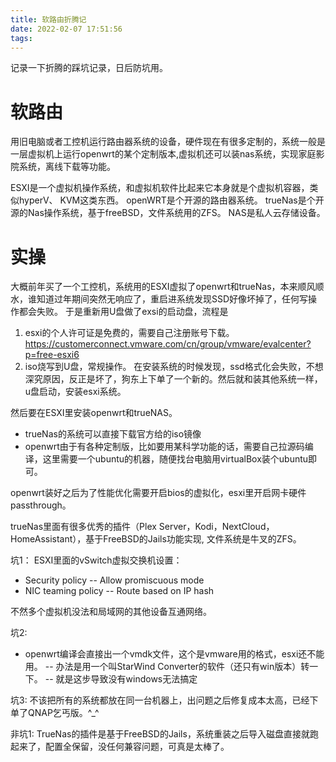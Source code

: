 ```yaml
---
title: 软路由折腾记
date: 2022-02-07 17:51:56
tags:
---
```

记录一下折腾的踩坑记录，日后防坑用。

# 软路由
用旧电脑或者工控机运行路由器系统的设备，硬件现在有很多定制的，系统一般是一层虚拟机上运行openwrt的某个定制版本,虚拟机还可以装nas系统，实现家庭影院系统，离线下载等功能。

ESXI是一个虚拟机操作系统，和虚拟机软件比起来它本身就是个虚拟机容器，类似hyperV、 KVM这类东西。
openWRT是个开源的路由器系统。
trueNas是个开源的Nas操作系统，基于freeBSD，文件系统用的ZFS。
NAS是私人云存储设备。

# 实操
大概前年买了一个工控机，系统用的ESXI虚拟了openwrt和trueNas，本来顺风顺水，谁知道过年期间突然无响应了，重启进系统发现SSD好像坏掉了，任何写操作都会失败。
于是重新用U盘做了exsi的启动盘，流程是
1. esxi的个人许可证是免费的，需要自己注册账号下载。https://customerconnect.vmware.com/cn/group/vmware/evalcenter?p=free-esxi6
2. iso烧写到U盘，常规操作。
在安装系统的时候发现，ssd格式化会失败，不想深究原因，反正是坏了，狗东上下单了一个新的。然后就和装其他系统一样，u盘启动，安装esxi系统。

然后要在ESXI里安装openwrt和trueNAS。
- trueNas的系统可以直接下载官方给的iso镜像
- openwrt由于有各种定制版，比如要用某科学功能的话，需要自己拉源码编译，这里需要一个ubuntu的机器，随便找台电脑用virtualBox装个ubuntu即可。

openwrt装好之后为了性能优化需要开启bios的虚拟化，esxi里开启网卡硬件passthrough。

trueNas里面有很多优秀的插件（Plex Server，Kodi，NextCloud，HomeAssistant），基于FreeBSD的Jails功能实现, 文件系统是牛叉的ZFS。

坑1：
ESXI里面的vSwitch虚拟交换机设置：
- Security policy
 -- Allow promiscuous mode
- NIC teaming policy
 -- Route based on IP hash

不然多个虚拟机没法和局域网的其他设备互通网络。

坑2:
- openwrt编译会直接出一个vmdk文件，这个是vmware用的格式，esxi还不能用。
 -- 办法是用一个叫StarWind Converter的软件（还只有win版本）转一下。
 -- 就是这步导致没有windows无法搞定

坑3:
不该把所有的系统都放在同一台机器上，出问题之后修复成本太高，已经下单了QNAP乞丐版。^_^

非坑1:
TrueNas的插件是基于FreeBSD的Jails，系统重装之后导入磁盘直接就跑起来了，配置全保留，没任何兼容问题，可真是太棒了。






